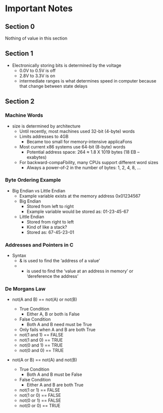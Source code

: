 # Important Notes
## Section 0
Nothing of value in this section

## Section 1
- Electronically storing bits is determined by the voltage
  - 0.0V to 0.5V is off
  - 2.8V to 3.3V is on
  - intermediate ranges is what determines speed in computer because that change between state delays

## Section 2
### Machine Words
- size is determined by architecture  
  - Until recently, most machines used 32-bit (4-byte) words  
  - Limits addresses to 4GB  
    - Became too small for memory-intensive applicaFons  
  - Most current x86 systems use 64-bit (8-byte) words  
    - Potential address space: 264 ≈ 1.8 X 1019 bytes (18 EB – exabytes)
  - For backward-compaFbility, many CPUs support different word sizes
    - Always a power-of-2 in the number of bytes: 1, 2, 4, 8, ...

### Byte Ordering Example
- Big Endian vs Little Endian
  - Example variable exists at the memory address 0x01234567
  - Big Endian
    - Stored from left to right
    - Example variable would be stored as: 01-23-45-67
  - Little Endian
    - Stored from right to left
    - Kind of like a stack?
    - Stored as: 67-45-23-01

### Addresses and Pointers in C
- Syntax
  - & is used to find the ‘address of a value’
  - * is used to find the ‘value at an address in memory’ or ‘dereference the address’

### De Morgans Law
- not(A and B) == not(A) or not(B)
  - True Condition
    - Either A, B or both is False
  - False Condition
    - Both A and B need must be True
  - Only fails when A and B are both True
  - not(1 and 1) == FALSE
  - not(1 and 0) == TRUE
  - not(0 and 1) == TRUE
  - not(0 and 0) == TRUE

- not(A or B) == not(A) and not(B)
  - True Condition
    - Both A and B must be False
  - False Condition
    - Either A and B are both True
  - not(1 or 1) == FALSE
  - not(1 or 0) == FALSE
  - not(0 or 1) == FALSE 
  - not(0 or 0) == TRUE
